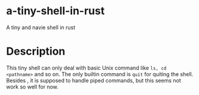 # a-tiny-shell-in-rust
A tiny and navie shell in rust

# Description
This tiny shell can only deal with basic Unix command like ```ls, cd <pathname>``` and so on. The only builtin command is ```quit``` for quiting the shell. 
Besides , it is supposed to handle piped commands, but this seems not work so well for now.
